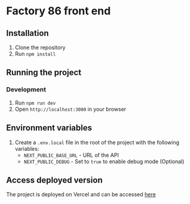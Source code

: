 # Factory 86 front end

## Installation

1. Clone the repository
2. Run `npm install`

## Running the project

### Development

1. Run `npm run dev`
2. Open `http://localhost:3000` in your browser

## Environment variables

1. Create a `.env.local` file in the root of the project with the following variables:
    - `NEXT_PUBLIC_BASE_URL` - URL of the API
    - `NEXT_PUBLIC_DEBUG` - Set to `true` to enable debug mode (Optional)

## Access deployed version

The project is deployed on Vercel and can be accessed [here](https://car-monitor.vercel.app/)
